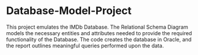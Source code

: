 # Database-Model-Project

This project emulates the IMDb Database. The Relational Schema Diagram models the necessary entities and attributes needed to provide the required functionality of the Database. The code creates the database in Oracle, and the report outlines meaningful queries performed upon the data.
